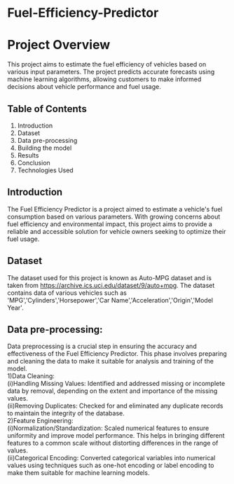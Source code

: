 # Fuel-Efficiency-Predictor
# Project Overview
This project aims to estimate the fuel efficiency of vehicles based on various input parameters. The project predicts accurate forecasts using machine learning algorithms, allowing customers to make informed decisions about vehicle performance and fuel usage.
## Table of Contents
1. Introduction
2. Dataset
3. Data pre-processing 
4. Building the model
6. Results
7. Conclusion
8. Technologies Used 
## Introduction
The Fuel Efficiency Predictor is a project aimed to estimate a vehicle's fuel consumption based on various parameters. With growing concerns about fuel efficiency and environmental impact, this project aims to provide a reliable and accessible solution for vehicle owners seeking to optimize their fuel usage.
## Dataset
The dataset used for this project is known as Auto-MPG dataset and is taken from https://archive.ics.uci.edu/dataset/9/auto+mpg. The dataset contains data of various vehicles such as 'MPG','Cylinders','Horsepower','Car Name','Acceleration','Origin','Model Year'.
## Data pre-processing:
Data preprocessing is a crucial step in ensuring the accuracy and effectiveness of the Fuel Efficiency Predictor. This phase involves preparing and cleaning the data to make it suitable for analysis and training of the model.
<br>
1)Data Cleaning:
<br>
(i)Handling Missing Values: Identified and addressed missing or incomplete data by removal, depending on the extent and importance of the missing values.
<br>
(ii)Removing Duplicates: Checked for and eliminated any duplicate records to maintain the integrity of the database.
<br>
2)Feature Engineering:
<br>
(i)Normalization/Standardization: Scaled numerical features to ensure uniformity and improve model performance. This helps in bringing different features to a common scale without distorting differences in the range of values.
<br>
(ii)Categorical Encoding: Converted categorical variables into numerical values using techniques such as one-hot encoding or label encoding to make them suitable for machine learning models.
